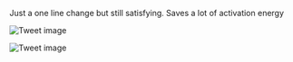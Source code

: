 Just a one line change but still satisfying. Saves a lot of activation energy


![Tweet image](/asset/crosspoast/GKuo4TvbkAAoROB.png)

![Tweet image](/asset/crosspoast/GKupENKbIAALqt1.png)

